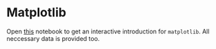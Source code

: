 # Matplotlib

Open [this](Matplotlib.ipynb) notebook to get an interactive introduction for `matplotlib`.
All neccessary data is provided too.
